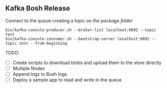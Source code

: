 ## Kafka Bosh Release

Connect to the queue creating a topic
*on the package folder*

```
bin/kafka-console-producer.sh --broker-list localhost:9092 --topic test
bin/kafka-console-consumer.sh --bootstrap-server localhost:9092 --topic test --from-beginning
```

TODO:
- [ ] Create scripts to download blobs and upload them to the store directly
- [ ] Multiple Nodes
- [ ] Append logs to Bosh logs
- [ ] Deploy a sample app to read and write in the queue
